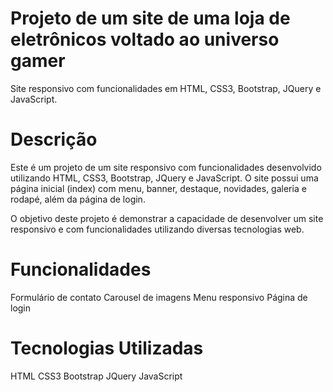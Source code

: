 # Projeto de um site de uma loja de eletrônicos voltado ao universo gamer

Site responsivo com funcionalidades em HTML, CSS3, Bootstrap, JQuery e JavaScript.

# Descrição

Este é um projeto de um site responsivo com funcionalidades desenvolvido utilizando HTML, CSS3, Bootstrap, JQuery e JavaScript. O site possui uma página inicial (index) com menu, banner, destaque, novidades, galeria e rodapé, além da página de login.

O objetivo deste projeto é demonstrar a capacidade de desenvolver um site responsivo e com funcionalidades utilizando diversas tecnologias web.

# Funcionalidades
Formulário de contato
Carousel de imagens
Menu responsivo
Página de login

# Tecnologias Utilizadas
HTML
CSS3
Bootstrap
JQuery
JavaScript